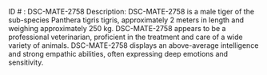 ID # : DSC-MATE-2758
Description: DSC-MATE-2758 is a male tiger of the sub-species Panthera tigris tigris, approximately 2 meters in length and weighing approximately 250 kg. DSC-MATE-2758 appears to be a professional veterinarian, proficient in the treatment and care of a wide variety of animals. DSC-MATE-2758 displays an above-average intelligence and strong empathic abilities, often expressing deep emotions and sensitivity.